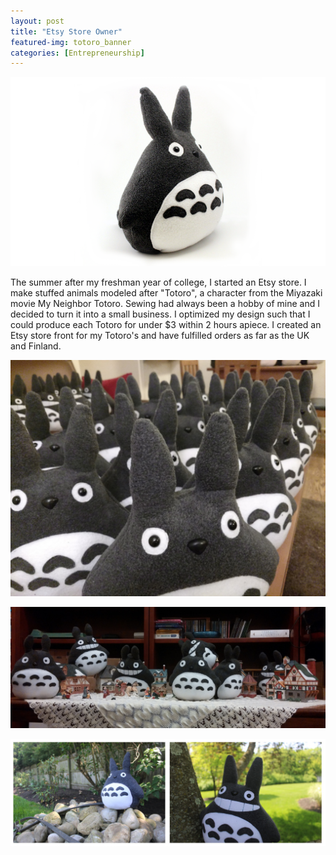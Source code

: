 ```yaml
---
layout: post
title: "Etsy Store Owner"
featured-img: totoro_banner
categories: [Entrepreneurship]
---
```


![Totoro](/assets/img/posts/totoro/totoro.png)

The summer after my freshman year of college, I started an Etsy store. I make stuffed animals modeled after "Totoro", a character from the Miyazaki movie My Neighbor Totoro. Sewing had always been a hobby of mine and I decided to turn it into a small business. I optimized my design such that I could produce each Totoro for under $3 within 2 hours apiece. I created an Etsy store front for my Totoro's and have fulfilled orders as far as the UK and Finland.

![Smiling Totoros](/assets/img/posts/totoro/many_plain.jpg)

![Totoro Monster Attack](/assets/img/posts/totoro/monster.jpg)

![Totoro in the Yard](/assets/img/posts/totoro/totoro_wide.jpg)